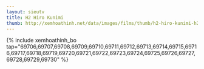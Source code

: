 ```yaml
---
layout: sieutv
title: H2 Hiro Kunimi
thumb: http://xemhoathinh.net/data/images/films/thumb/h2-hiro-kunimi-h2-hiro-kunimi-2012.jpg
---
```

{% include xemhoathinh_bo tap="69706,69707,69708,69709,69710,69711,69712,69713,69714,69715,69716,69717,69718,69719,69720,69721,69722,69723,69724,69725,69726,69727,69728,69729,69730" %} 

